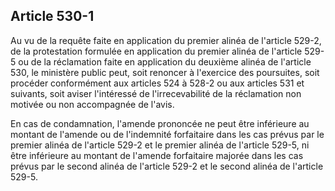 Article 530-1
----
Au vu de la requête faite en application du premier alinéa de l'article 529-2,
de la protestation formulée en application du premier alinéa de l'article 529-5
ou de la réclamation faite en application du deuxième alinéa de l'article 530,
le ministère public peut, soit renoncer à l'exercice des poursuites, soit
procéder conformément aux articles 524 à 528-2 ou aux articles 531 et suivants,
soit aviser l'intéressé de l'irrecevabilité de la réclamation non motivée ou non
accompagnée de l'avis.

En cas de condamnation, l'amende prononcée ne peut être inférieure au montant de
l'amende ou de l'indemnité forfaitaire dans les cas prévus par le premier alinéa
de l'article 529-2 et le premier alinéa de l'article 529-5, ni être inférieure
au montant de l'amende forfaitaire majorée dans les cas prévus par le second
alinéa de l'article 529-2 et le second alinéa de l'article 529-5.
